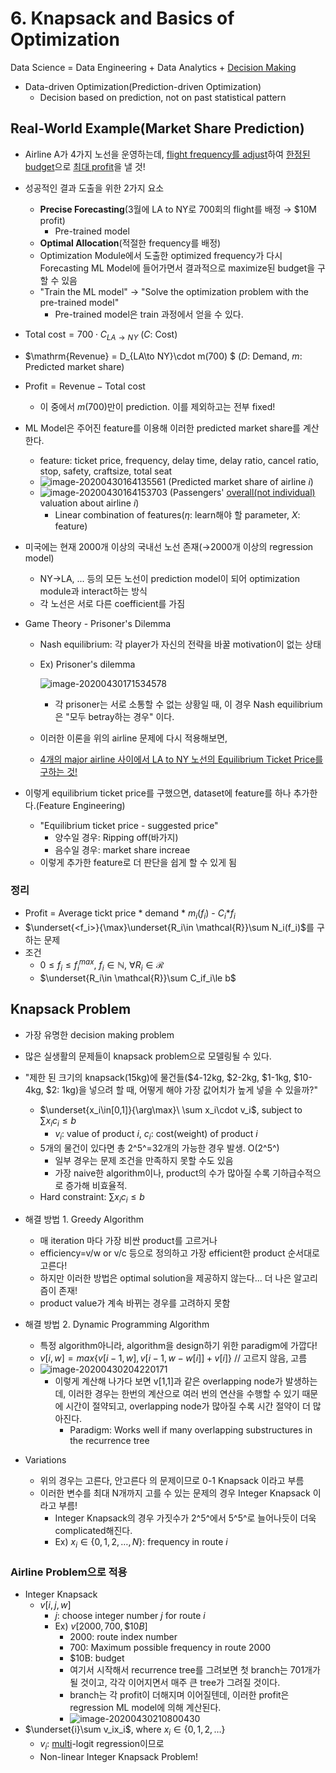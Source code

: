 # 6. Knapsack and Basics of Optimization

Data Science = Data Engineering + Data Analytics + <u>Decision Making</u>

- Data-driven Optimization(Prediction-driven Optimization)
  - Decision based on prediction, not on past statistical pattern

## Real-World Example(Market Share Prediction)

- Airline A가 4가지 노선을 운영하는데, <u>flight frequency를 adjust</u>하여 <u>한정된 budget</u>으로 <u>최대 profit</u>을 낼 것!
- 성공적인 결과 도출을 위한 2가지 요소
  - **Precise Forecasting**(3월에 LA to  NY로 700회의 flight를 배정 $\to$ \$10M profit)
    - Pre-trained model
  - **Optimal Allocation**(적절한 frequency를 배정)
  - Optimization Module에서 도출한 optimized frequency가 다시 Forecasting ML Model에 들어가면서 결과적으로 maximize된 budget을 구할 수 있음
  - "Train the ML model" $\to$ "Solve the optimization problem with the pre-trained model"
    - Pre-trained model은 train 과정에서 얻을 수 있다.
- $\mathrm{Total\ cost} = 700\cdot C_{LA\to NY}$ ($C$: Cost)
- $\mathrm{Revenue} = D_{LA\to NY}\cdot m(700) $ ($D$: Demand, $m$: Predicted market share)
- $\mathrm{Profit=Revenue-Total\ cost}$
  - 이 중에서 $m(700)$만이 prediction. 이를 제외하고는 전부 fixed!
- ML Model은 주어진 feature를 이용해 이러한 predicted market share를 계산한다.
  - feature: ticket price, frequency, delay time, delay ratio, cancel ratio, stop, safety, craftsize, total seat
  - ![image-20200430164135561](C:\Users\KJH\AppData\Roaming\Typora\typora-user-images\image-20200430164135561.png) (Predicted market share of airline $i$)
  - ![image-20200430164153703](C:\Users\KJH\AppData\Roaming\Typora\typora-user-images\image-20200430164153703.png) (Passengers' <u>overall(not individual)</u> valuation about airline $i$)
    -   Linear combination of features($\eta$: learn해야 할 parameter, $X$: feature)
- 미국에는 현재 2000개 이상의 국내선 노선 존재($\to$2000개 이상의 regression model)
  - NY->LA, ... 등의 모든 노선이 prediction model이 되어 optimization module과 interact하는 방식
  - 각 노선은 서로 다른 coefficient를 가짐

- Game Theory - Prisoner's Dilemma
  - Nash equilibrium: 각 player가 자신의 전략을 바꿀 motivation이 없는 상태

  - Ex) Prisoner's dilemma

    ![image-20200430171534578](C:\Users\KJH\AppData\Roaming\Typora\typora-user-images\image-20200430171534578.png) 

    - 각 prisoner는 서로 소통할 수 없는 상황일 때, 이 경우 Nash equilibrium은 "모두 betray하는 경우" 이다.

  - 이러한 이론을 위의 airline 문제에 다시 적용해보면,

  - <u>4개의 major airline 사이에서 LA to NY 노선의 Equilibrium Ticket Price를 구하는 것!</u>

- 이렇게 equilibrium ticket price를 구했으면, dataset에 feature를 하나 추가한다.(Feature Engineering)

  - "Equilibrium ticket price - suggested price"
    - 양수일 경우: Ripping off(바가지)
    - 음수일 경우: market share increae
  - 이렇게 추가한 feature로 더 판단을 쉽게 할 수 있게 됨

### 정리

- Profit = Average tickt price * demand * $m_i(f_i)$ - $C_i$*$f_i$
- $\underset{<f_i>}{\max}\underset{R_i\in \mathcal{R}}\sum N_i(f_i)$를 구하는 문제
- 조건
  - $0\le f_i\le f_i^{max},\ f_i\in\mathbb{N},\ \forall R_i\in\mathcal{R}$
  - $\underset{R_i\in \mathcal{R}}\sum C_if_i\le b$

## Knapsack Problem

- 가장 유명한 decision making problem

- 많은 실생활의 문제들이 knapsack problem으로 모델링될 수 있다.
- "제한 된 크기의 knapsack(15kg)에 물건들(\$4-12kg, \$2-2kg, \$1-1kg, \$10-4kg, \$2: 1kg)을 넣으려 할 때, 어떻게 해야 가장 값어치가 높게 넣을 수 있을까?"
  - $\underset{x_i\in[0,1]}{\arg\max}\ \sum x_i\cdot v_i$, subject to $\sum x_ic_i\le b$
    - $v_i$: value of product $i$, $c_i$: cost(weight) of product $i$
  - 5개의 물건이 있다면 총 2^5^=32개의 가능한 경우 발생. O(2^5^)
    - 일부 경우는 문제 조건을 만족하지 못할 수도 있음
    - 가장 naive한 algorithm이나, product의 수가 많아질 수록 기하급수적으로 증가해 비효율적.
  - Hard constraint: $\sum x_ic_i\le b$
- 해결 방법 1. Greedy Algorithm
  - 매 iteration 마다 가장 비싼 product를 고르거나
  - efficiency=v/w or v/c 등으로 정의하고 가장 efficient한 product 순서대로 고른다!
  - 하지만 이러한 방법은 optimal solution을 제공하지 않는다... 더 나은 알고리즘이 존재!
  - product value가 계속 바뀌는 경우를 고려하지 못함

- 해결 방법 2. Dynamic Programming Algorithm
  - 특정 algorithm아니라, algorithm을 design하기 위한 paradigm에 가깝다!
  - $v[i,w]=max\{v[i-1,w], v[i-1,w-w[i]]+v[i]\}$ // 고르지 않음, 고름
  - ![image-20200430204220171](C:\Users\KJH\AppData\Roaming\Typora\typora-user-images\image-20200430204220171.png)  
    - 이렇게 계산해 나가다 보면 v[1,1]과 같은 overlapping node가 발생하는데, 이러한 경우는 한번의 계산으로 여러 번의 연산을 수행할 수 있기 때문에 시간이 절약되고, overlapping node가 많아질 수록 시간 절약이 더 많아진다.
      - Paradigm: Works well if many overlapping substructures in the recurrence tree
- Variations
  - 위의 경우는 고른다, 안고른다 의 문제이므로 0-1 Knapsack 이라고 부름
  - 이러한 변수를 최대 N개까지 고를 수 있는 문제의 경우 Integer Knapsack 이라고 부름!
    - Integer Knapsack의 경우 가짓수가 2^5^에서 5^5^로 늘어나듯이 더욱 complicated해진다.
    - Ex) $x_i\in\{0,1,2,\dots,N\}$: frequency in route $i$

### Airline Problem으로 적용

- Integer Knapsack
  - $v[i,j,w]$
    - $j$: choose integer number $j$ for route $i$
    - Ex) $v[2000,700,\$10B]$
      - 2000: route index number
      - 700: Maximum possible frequency in route 2000
      - $10B: budget
      - 여기서 시작해서 recurrence tree를 그려보면 첫 branch는 701개가 될 것이고, 각각 이어지면서 매주 큰 tree가 그려질 것이다.
      - branch는 각 profit이 더해지며 이어질텐데, 이러한 profit은 regression ML model에 의해 계산된다.
      - ![image-20200430210800430](C:\Users\KJH\AppData\Roaming\Typora\typora-user-images\image-20200430210800430.png) 
- $\underset{i}\sum v_ix_i$, where $x_i\in\{0,1,2,\dots\}$
  - $v_i$: <u>multi</u>-logit regression이므로
  - Non-linear Integer Knapsack Problem!

